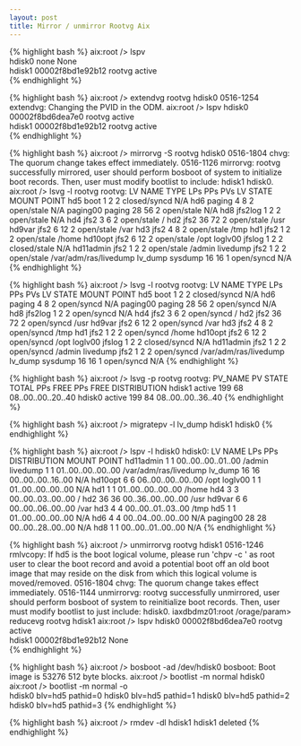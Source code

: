 ```yaml
---
layout: post
title: Mirror / unmirror Rootvg Aix
---
```


{% highlight bash %}
aix:root /> lspv  
hdisk0          none                                None                        
hdisk1          00002f8bd1e92b12                    rootvg          active      
{% endhighlight %}


{% highlight bash %}
aix:root /> extendvg rootvg hdisk0
0516-1254 extendvg: Changing the PVID in the ODM. 
aix:root /> lspv
hdisk0          00002f8bd6dea7e0                    rootvg          active      
hdisk1          00002f8bd1e92b12                    rootvg          active      
{% endhighlight %}

{% highlight bash %}
aix:root /> mirrorvg -S rootvg hdisk0 
0516-1804 chvg: The quorum change takes effect immediately.
0516-1126 mirrorvg: rootvg successfully mirrored, user should perform
        bosboot of system to initialize boot records.  Then, user must modify
        bootlist to include:  hdisk1 hdisk0.
aix:root /> lsvg -l rootvg
rootvg:
LV NAME             TYPE       LPs     PPs     PVs  LV STATE      MOUNT POINT
hd5                 boot       1       2       2    closed/syncd  N/A
hd6                 paging     4       8       2    open/stale    N/A
paging00            paging     28      56      2    open/stale    N/A
hd8                 jfs2log    1       2       2    open/stale    N/A
hd4                 jfs2       3       6       2    open/stale    /
hd2                 jfs2       36      72      2    open/stale    /usr
hd9var              jfs2       6       12      2    open/stale    /var
hd3                 jfs2       4       8       2    open/stale    /tmp
hd1                 jfs2       1       2       2    open/stale    /home
hd10opt             jfs2       6       12      2    open/stale    /opt
loglv00             jfslog     1       2       2    closed/stale  N/A
hd11admin           jfs2       1       2       2    open/stale    /admin
livedump            jfs2       1       2       2    open/stale    /var/adm/ras/livedump
lv_dump             sysdump    16      16      1    open/syncd    N/A  
{% endhighlight %}

{% highlight bash %}
aix:root /> lsvg -l rootvg
rootvg:
LV NAME             TYPE       LPs     PPs     PVs  LV STATE      MOUNT POINT
hd5                 boot       1       2       2    closed/syncd  N/A
hd6                 paging     4       8       2    open/syncd    N/A
paging00            paging     28      56      2    open/syncd    N/A
hd8                 jfs2log    1       2       2    open/syncd    N/A
hd4                 jfs2       3       6       2    open/syncd    /
hd2                 jfs2       36      72      2    open/syncd    /usr
hd9var              jfs2       6       12      2    open/syncd    /var
hd3                 jfs2       4       8       2    open/syncd    /tmp
hd1                 jfs2       1       2       2    open/syncd    /home
hd10opt             jfs2       6       12      2    open/syncd    /opt
loglv00             jfslog     1       2       2    closed/syncd  N/A
hd11admin           jfs2       1       2       2    open/syncd    /admin
livedump            jfs2       1       2       2    open/syncd    /var/adm/ras/livedump
lv_dump             sysdump    16      16      1    open/syncd    N/A
{% endhighlight %}
 
{% highlight bash %}
aix:root /> lsvg -p rootvg
rootvg:
PV_NAME           PV STATE          TOTAL PPs   FREE PPs    FREE DISTRIBUTION
hdisk1            active            199         68          08..00..00..20..40
hdisk0            active            199         84          08..00..00..36..40
{% endhighlight %}

{% highlight bash %}
aix:root /> migratepv -l lv_dump hdisk1 hdisk0 
{% endhighlight %}

{% highlight bash %}
aix:root /> lspv -l hdisk0
hdisk0:
LV NAME               LPs     PPs     DISTRIBUTION          MOUNT POINT
hd11admin             1       1       00..00..00..01..00    /admin
livedump              1       1       01..00..00..00..00    /var/adm/ras/livedump
lv_dump               16      16      00..00..00..16..00    N/A
hd10opt               6       6       06..00..00..00..00    /opt
loglv00               1       1       01..00..00..00..00    N/A
hd1                   1       1       01..00..00..00..00    /home
hd4                   3       3       00..00..03..00..00    /
hd2                   36      36      00..36..00..00..00    /usr
hd9var                6       6       00..00..06..00..00    /var
hd3                   4       4       00..00..01..03..00    /tmp
hd5                   1       1       01..00..00..00..00    N/A
hd6                   4       4       00..04..00..00..00    N/A
paging00              28      28      00..00..28..00..00    N/A
hd8                   1       1       00..00..01..00..00    N/A
{% endhighlight %}


{% highlight bash %}
aix:root /> unmirrorvg rootvg hdisk1
0516-1246 rmlvcopy: If hd5 is the boot logical volume, please run 'chpv -c <diskname>'
        as root user to clear the boot record and avoid a potential boot
        off an old boot image that may reside on the disk from which this
        logical volume is moved/removed.
0516-1804 chvg: The quorum change takes effect immediately.
0516-1144 unmirrorvg: rootvg successfully unmirrored, user should perform
        bosboot of system to reinitialize boot records.  Then, user must modify
        bootlist to just include:  hdisk0.
        iaxdbdmz01:root /orage/param> reducevg rootvg hdisk1
aix:root /> lspv
hdisk0          00002f8bd6dea7e0                    rootvg          active      
hdisk1          00002f8bd1e92b12                    None                        
{% endhighlight %}

{% highlight bash %}
aix:root /> bosboot -ad /dev/hdisk0 
bosboot: Boot image is 53276 512 byte blocks.
aix:root /> bootlist -m normal hdisk0
aix:root /> bootlist -m normal -o    
hdisk0 blv=hd5 pathid=0
hdisk0 blv=hd5 pathid=1
hdisk0 blv=hd5 pathid=2
hdisk0 blv=hd5 pathid=3
{% endhighlight %}


{% highlight bash %}
aix:root /> rmdev -dl hdisk1
hdisk1 deleted
{% endhighlight %}










